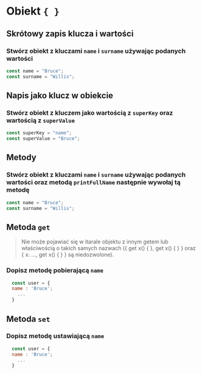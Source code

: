 # Obiekt `{ }`


## Skrótowy zapis klucza i wartości

### Stwórz obiekt z kluczami `name` i `surname` używając podanych wartości

```javascript
const name = "Bruce";
const surname = "Willis";
```

## Napis jako klucz w obiekcie

### Stwórz obiekt z kluczem jako wartością z `superKey` oraz wartością z `superValue`

```javascript
const superKey = "name";
const superValue = "Bruce";
```

## Metody

### Stwórz obiekt z kluczami `name` i `surname` używając podanych wartości oraz metodą `printFullName` następnie wywołaj tą metodę

```javascript
const name = "Bruce";
const surname = "Willis";
```

## Metoda `get`


> Nie może pojawiać się w itarale objektu z innym getem lub właściwością o takich samych nazwach ({ get x() { }, get x() { } } oraz { x: ..., get x() { } } są niedozwolone).

### Dopisz metodę pobierającą `name`

```javascript
  const user = {
  name : 'Bruce';
    ...
  }
```

## Metoda `set`

### Dopisz metodę ustawiającą `name`

```javascript
  const user = {
  name : 'Bruce';
    ...
  }
```

